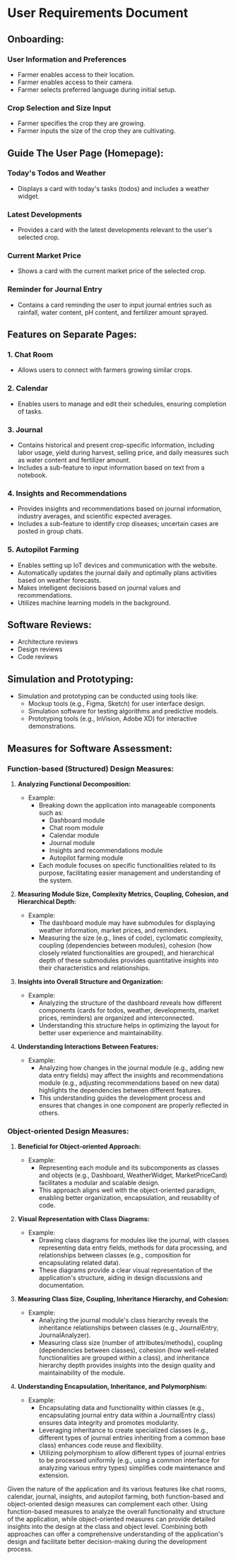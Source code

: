 # User Requirements Document

## Onboarding:

### User Information and Preferences
- Farmer enables access to their location.
- Farmer enables access to their camera.
- Farmer selects preferred language during initial setup.

### Crop Selection and Size Input
- Farmer specifies the crop they are growing.
- Farmer inputs the size of the crop they are cultivating.

## Guide The User Page (Homepage):

### Today's Todos and Weather
- Displays a card with today's tasks (todos) and includes a weather widget.
  
### Latest Developments
- Provides a card with the latest developments relevant to the user's selected crop.

### Current Market Price
- Shows a card with the current market price of the selected crop.

### Reminder for Journal Entry
- Contains a card reminding the user to input journal entries such as rainfall, water content, pH content, and fertilizer amount sprayed.

## Features on Separate Pages:

### 1. Chat Room
- Allows users to connect with farmers growing similar crops.

### 2. Calendar
- Enables users to manage and edit their schedules, ensuring completion of tasks.

### 3. Journal
- Contains historical and present crop-specific information, including labor usage, yield during harvest, selling price, and daily measures such as water content and fertilizer amount.
- Includes a sub-feature to input information based on text from a notebook.

### 4. Insights and Recommendations
- Provides insights and recommendations based on journal information, industry averages, and scientific expected averages.
- Includes a sub-feature to identify crop diseases; uncertain cases are posted in group chats.

### 5. Autopilot Farming
- Enables setting up IoT devices and communication with the website.
- Automatically updates the journal daily and optimally plans activities based on weather forecasts.
- Makes intelligent decisions based on journal values and recommendations.
- Utilizes machine learning models in the background.

## Software Reviews:
- Architecture reviews
- Design reviews
- Code reviews

## Simulation and Prototyping:
- Simulation and prototyping can be conducted using tools like:
  - Mockup tools (e.g., Figma, Sketch) for user interface design.
  - Simulation software for testing algorithms and predictive models.
  - Prototyping tools (e.g., InVision, Adobe XD) for interactive demonstrations.

## Measures for Software Assessment:

### Function-based (Structured) Design Measures:

1. **Analyzing Functional Decomposition:**
   - Example:
     - Breaking down the application into manageable components such as:
       - Dashboard module
       - Chat room module
       - Calendar module
       - Journal module
       - Insights and recommendations module
       - Autopilot farming module
     - Each module focuses on specific functionalities related to its purpose, facilitating easier management and understanding of the system.

2. **Measuring Module Size, Complexity Metrics, Coupling, Cohesion, and Hierarchical Depth:**
   - Example: 
     - The dashboard module may have submodules for displaying weather information, market prices, and reminders.
     - Measuring the size (e.g., lines of code), cyclomatic complexity, coupling (dependencies between modules), cohesion (how closely related functionalities are grouped), and hierarchical depth of these submodules provides quantitative insights into their characteristics and relationships.

3. **Insights into Overall Structure and Organization:**
   - Example: 
     - Analyzing the structure of the dashboard reveals how different components (cards for todos, weather, developments, market prices, reminders) are organized and interconnected.
     - Understanding this structure helps in optimizing the layout for better user experience and maintainability.

4. **Understanding Interactions Between Features:**
   - Example:
     - Analyzing how changes in the journal module (e.g., adding new data entry fields) may affect the insights and recommendations module (e.g., adjusting recommendations based on new data) highlights the dependencies between different features.
     - This understanding guides the development process and ensures that changes in one component are properly reflected in others.

### Object-oriented Design Measures:

1. **Beneficial for Object-oriented Approach:**
   - Example:
     - Representing each module and its subcomponents as classes and objects (e.g., Dashboard, WeatherWidget, MarketPriceCard) facilitates a modular and scalable design.
     - This approach aligns well with the object-oriented paradigm, enabling better organization, encapsulation, and reusability of code.

2. **Visual Representation with Class Diagrams:**
   - Example:
     - Drawing class diagrams for modules like the journal, with classes representing data entry fields, methods for data processing, and relationships between classes (e.g., composition for encapsulating related data).
     - These diagrams provide a clear visual representation of the application's structure, aiding in design discussions and documentation.

3. **Measuring Class Size, Coupling, Inheritance Hierarchy, and Cohesion:**
   - Example:
     - Analyzing the journal module's class hierarchy reveals the inheritance relationships between classes (e.g., JournalEntry, JournalAnalyzer).
     - Measuring class size (number of attributes/methods), coupling (dependencies between classes), cohesion (how well-related functionalities are grouped within a class), and inheritance hierarchy depth provides insights into the design quality and maintainability of the module.

4. **Understanding Encapsulation, Inheritance, and Polymorphism:**
   - Example:
     - Encapsulating data and functionality within classes (e.g., encapsulating journal entry data within a JournalEntry class) ensures data integrity and promotes modularity.
     - Leveraging inheritance to create specialized classes (e.g., different types of journal entries inheriting from a common base class) enhances code reuse and flexibility.
     - Utilizing polymorphism to allow different types of journal entries to be processed uniformly (e.g., using a common interface for analyzing various entry types) simplifies code maintenance and extension.


Given the nature of the application and its various features like chat rooms, calendar, journal, insights, and autopilot farming, both function-based and object-oriented design measures can 
complement each other. Using function-based measures to analyze the overall functionality and structure of the application, while object-oriented measures can provide detailed insights
into the design at the class and object level. Combining both approaches can offer a comprehensive understanding of the application's design and facilitate better decision-making during the
development process.

